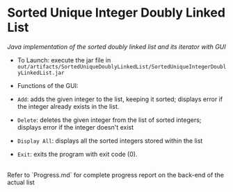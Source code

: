 # Sorted Unique Integer Doubly Linked List

*Java implementation of the sorted doubly linked list and its iterator with GUI*

- To Launch: execute the jar file in `out/artifacts/SortedUniqueDoublyLinkedList/SortedUniqueIntegerDoublyLinkedList.jar`

- Functions of the GUI:
- `Add`: adds the given integer to the list, keeping it sorted; displays error if the integer already exists in the list.
- `Delete`: deletes the given integer from the list of sorted integers; displays error if the integer doesn't exist
- `Display All`: displays all the sorted integers stored within the list
- `Exit`: exits the program with exit code (0).

<br>
Refer to `Progress.md` for complete progress report on the back-end of the actual list

